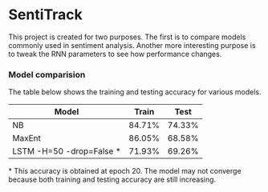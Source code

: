 # SentiTrack

This project is created for two purposes. The first is to compare models commonly used in sentiment analysis. Another more interesting purpose is to tweak the RNN parameters to see how performance changes.

### Model comparision

The table below shows the training and testing accuracy for various models. 

|Model|Train|Test|
|---|---|---|
|NB   |84.71%| 74.33%|
|MaxEnt|86.05%| 68.58%|
|LSTM -H=50 -drop=False *|71.93%|69.26%|

\* This accuracy is obtained at epoch 20. The model may not converge because both training and testing accuracy are still increasing. 
